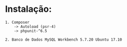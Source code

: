 # Instalação:

    1. Composer
        -> Autoload (psr-4)
        -> phpunit-^6.5

    2. Banco de Dados MySQL Workbench 5.7.20 Ubuntu 17.10

